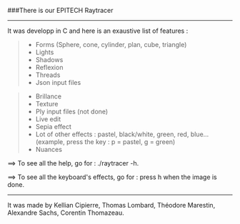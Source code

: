 
###There is our EPITECH Raytracer

----------

It was developp in C and here is an exaustive list of features :

 > - Forms (Sphere, cone, cylinder, plan, cube, triangle)
 > - Lights
 > - Shadows
 > - Reflexion
 > - Threads
 > - Json input files

 > - Brillance
 > - Texture
 > - Ply input files (not done)
 > - Live edit
 > - Sepia effect
 > - Lot of other effects : pastel, black/white, green, red, blue... (example, press the key : p = pastel, g = green)
 > - Nuances
 
==> To see all the help, go for : ./raytracer -h.

==> To see all the keyboard's effects, go for : press h when the image is done.

----------

It was made by Kellian Cipierre, Thomas Lombard, Théodore Marestin, Alexandre Sachs, Corentin Thomazeau.